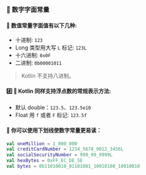 ### 🔢 数字字面常量
#### 🧮 数值常量字面值有以下几种:

- 十进制: <code>123</code>
- Long 类型用大写 <code>L</code> 标记: <code>123L</code>
- 十六进制: <code>0x0F</code>
- 二进制: <code>0b00001011</code>
> Kotlin 不支持八进制。

#### #️⃣ 🧮 Kotlin 同样支持浮点数的常规表示方法:

- 默认 double：<code>123.5</code>、<code>123.5e10</code>
- Float 用 <code>f</code> 或者 <code>F</code> 标记: <code>123.5f</code>

#### 👀 你可以使用下划线使数字常量更易读：

```kotlin
val oneMillion = 1_000_000
val creditCardNumber = 1234_5678_9012_3456L
val socialSecurityNumber = 999_99_9999L
val hexBytes = 0xFF_EC_DE_5E
val bytes = 0b11010010_01101001_10010100_10010010
```